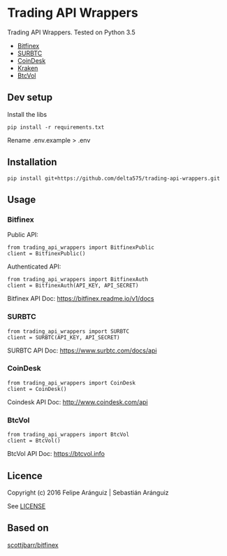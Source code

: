 # Trading API Wrappers

Trading API Wrappers.
Tested on Python 3.5

- [Bitfinex](https://www.bitfinex.com)
- [SURBTC](https://www.surbtc.com)
- [CoinDesk](http://www.coindesk.com)
- [Kraken](http://www.kraken.com)
- [BtcVol](https://btcvol.info)

## Dev setup

Install the libs

    pip install -r requirements.txt

Rename .env.example > .env

## Installation

    pip install git+https://github.com/delta575/trading-api-wrappers.git

## Usage

### Bitfinex

Public API:

    from trading_api_wrappers import BitfinexPublic
    client = BitfinexPublic()

Authenticated API:

    from trading_api_wrappers import BitfinexAuth
    client = BitfinexAuth(API_KEY, API_SECRET)

Bitfinex API Doc:
https://bitfinex.readme.io/v1/docs

### SURBTC

    from trading_api_wrappers import SURBTC
    client = SURBTC(API_KEY, API_SECRET)

SURBTC API Doc:
https://www.surbtc.com/docs/api

### CoinDesk

    from trading_api_wrappers import CoinDesk
    client = CoinDesk()    

Coindesk API Doc:
http://www.coindesk.com/api

### BtcVol

    from trading_api_wrappers import BtcVol
    client = BtcVol()

BtcVol API Doc:
https://btcvol.info

## Licence

Copyright (c) 2016 Felipe Aránguiz | Sebastián Aránguiz

See [LICENSE](LICENSE)

## Based on

[scottjbarr/bitfinex](https://github.com/scottjbarr/bitfinex)
